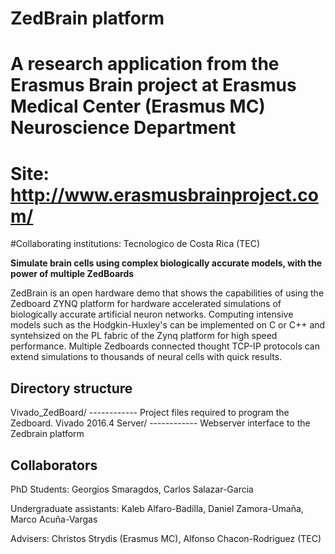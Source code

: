 # ZedBrain platform
# A research application from the Erasmus Brain project at Erasmus Medical Center (Erasmus MC) Neuroscience Department 
# Site: http://www.erasmusbrainproject.com/

#Collaborating institutions: Tecnologico de Costa Rica (TEC)

**Simulate brain cells using complex biologically accurate models, with the power of multiple ZedBoards**

ZedBrain is an open hardware demo that shows the capabilities of using the Zedboard ZYNQ platform for hardware accelerated simulations of biologically accurate artificial neuron networks. Computing intensive models such as the Hodgkin-Huxley's can be implemented on C or C++ and syntehsized on the PL fabric of the Zynq platform for high speed performance. Multiple Zedboards connected thought TCP-IP protocols can extend simulations to thousands of neural cells with quick results.

## Directory structure
Vivado_ZedBoard/ ------------ Project files required to program the Zedboard. Vivado 2016.4
Server/          ------------ Webserver interface to the Zedbrain platform

## Collaborators

PhD Students: Georgios Smaragdos, Carlos Salazar-Garcia

Undergraduate assistants: Kaleb Alfaro-Badilla, Daniel Zamora-Umaña, Marco Acuña-Vargas

Advisers: Christos Strydis (Erasmus MC), Alfonso Chacon-Rodriguez (TEC)
